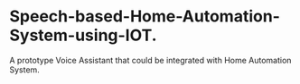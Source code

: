# Speech-based-Home-Automation-System-using-IOT.
A prototype Voice Assistant that could be integrated with Home Automation System.
